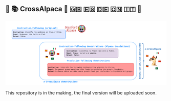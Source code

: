  ##  🦙  📚  CrossAlpaca :camel: 🇬🇧 🇪🇸 🇩🇪 🇨🇳 🇮🇹 🦙
 
 <p align="center">
  <img src="https://github.com/lranaldii/CrossAlpaca/blob/main/logo.png">
</p>
 
This repository is in the making, the final version will be uploaded soon.
